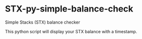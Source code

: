 # STX-py-simple-balance-check
Simple Stacks (STX) balance checker

This python script will display your STX balance with a timestamp.
